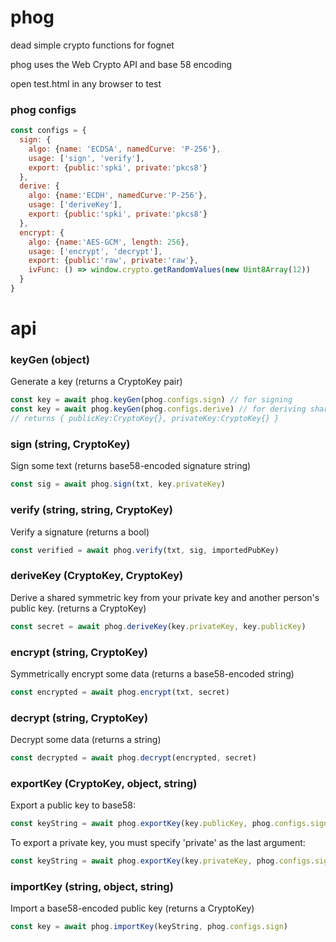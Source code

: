# phog

dead simple crypto functions for fognet

phog uses the Web Crypto API and base 58 encoding

open test.html in any browser to test

### phog configs
```javascript
const configs = {
  sign: {
    algo: {name: 'ECDSA', namedCurve: 'P-256'},
    usage: ['sign', 'verify'],
    export: {public:'spki', private:'pkcs8'}
  },
  derive: {
    algo: {name:'ECDH', namedCurve:'P-256'},
    usage: ['deriveKey'],
    export: {public:'spki', private:'pkcs8'}
  },
  encrypt: {
    algo: {name:'AES-GCM', length: 256},
    usage: ['encrypt', 'decrypt'],
    export: {public:'raw', private:'raw'},
    ivFunc: () => window.crypto.getRandomValues(new Uint8Array(12))
  }
}
```
# api
### keyGen (object)
Generate a key (returns a CryptoKey pair)
```javascript
const key = await phog.keyGen(phog.configs.sign) // for signing
const key = await phog.keyGen(phog.configs.derive) // for deriving shared keys
// returns { publicKey:CryptoKey{}, privateKey:CryptoKey{} }
```
### sign (string, CryptoKey)
Sign some text (returns base58-encoded signature string)
```javascript
const sig = await phog.sign(txt, key.privateKey)
```
### verify (string, string, CryptoKey)
Verify a signature (returns a bool)
```javascript
const verified = await phog.verify(txt, sig, importedPubKey)
```
### deriveKey (CryptoKey, CryptoKey)
Derive a shared symmetric key from your private key and another person's public key. (returns a CryptoKey)
```javascript
const secret = await phog.deriveKey(key.privateKey, key.publicKey)
```
### encrypt (string, CryptoKey)
Symmetrically encrypt some data (returns a base58-encoded string)
```javascript
const encrypted = await phog.encrypt(txt, secret)
```
### decrypt (string, CryptoKey)
Decrypt some data (returns a string)
```javascript
const decrypted = await phog.decrypt(encrypted, secret)
```
### exportKey (CryptoKey, object, string)
Export a public key to base58:
```javascript
const keyString = await phog.exportKey(key.publicKey, phog.configs.sign)
```
To export a private key, you must specify 'private' as the last argument:
```javascript
const keyString = await phog.exportKey(key.privateKey, phog.configs.sign, 'private')
```
### importKey (string, object, string)
Import a base58-encoded public key (returns a CryptoKey)
```javascript
const key = await phog.importKey(keyString, phog.configs.sign)
```
